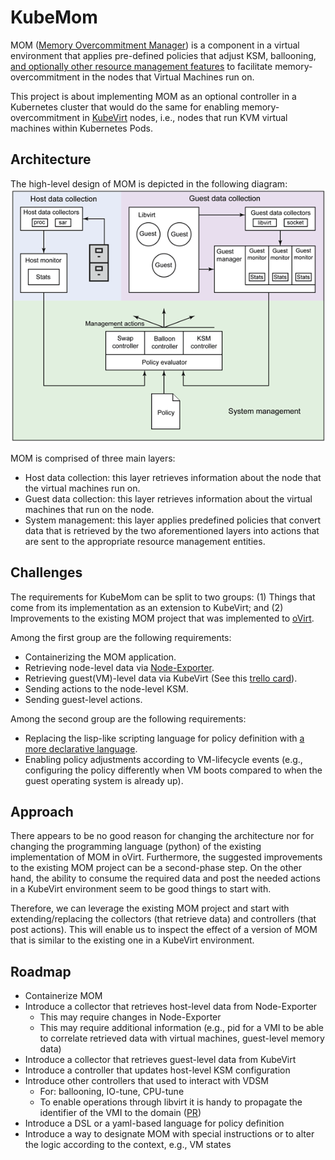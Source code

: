 # KubeMom

MOM ([Memory Overcommitment Manager](https://www.ovirt.org/develop/projects/mom.html)) is a component in a virtual environment that applies pre-defined policies that adjust KSM, ballooning, [and optionally other resource management features](https://www.ibm.com/developerworks/library/l-overcommit-kvm-resources/) to facilitate memory-overcommitment in the nodes that Virtual Machines run on.

This project is about implementing MOM as an optional controller in a Kubernetes cluster that would do the same for enabling memory-overcommitment in [KubeVirt](https://kubevirt.io/) nodes, i.e., nodes that run KVM virtual machines within Kubernetes Pods.

## Architecture
The high-level design of MOM is depicted in the following diagram:
![Architecture](wiki_resources/figure2.gif)

MOM is comprised of three main layers:
- Host data collection: this layer retrieves information about the node that the virtual machines run on.
- Guest data collection: this layer retrieves information about the virtual machines that run on the node.
- System management: this layer applies predefined policies that convert data that is retrieved by the two aforementioned layers into actions that are sent to the appropriate resource management entities.

## Challenges
The requirements for KubeMom can be split to two groups: (1) Things that come from its implementation as an extension to KubeVirt; and (2) Improvements to the existing MOM project that was implemented to [oVirt](https://ovirt.org/).

Among the first group are the following requirements:
- Containerizing the MOM application.
- Retrieving node-level data via [Node-Exporter](https://github.com/prometheus/node_exporter/blob/master/README.md).
- Retrieving guest(VM)-level data via KubeVirt (See this [trello card](https://trello.com/c/izETePlZ/79-8epic-detailed-monitoring-expose-vm-internal-metrics-initiative-perfscale-baseline)).
- Sending actions to the node-level KSM.
- Sending guest-level actions.

Among the second group are the following requirements:
- Replacing the lisp-like scripting language for policy definition with [a more declarative language](https://ovirt.org/develop/release-management/features/sla/mom-declarative-language.html).
- Enabling policy adjustments according to VM-lifecycle events (e.g., configuring the policy differently when VM boots compared to when the guest operating system is already up).

## Approach
There appears to be no good reason for changing the architecture nor for changing the programming language (python) of the existing implementation of MOM in oVirt. Furthermore, the suggested improvements to the existing MOM project can be a second-phase step. On the other hand, the ability to consume the required data and post the needed actions in a KubeVirt environment seem to be good things to start with.

Therefore, we can leverage the existing MOM project and start with extending/replacing the collectors (that retrieve data) and controllers (that post actions). This will enable us to inspect the effect of a version of MOM that is similar to the existing one in a KubeVirt environment.

## Roadmap
- Containerize MOM
- Introduce a collector that retrieves host-level data from Node-Exporter
  - This may require changes in Node-Exporter
  - This may require additional information (e.g., pid for a VMI to be able to correlate retrieved data with virtual machines, guest-level memory data)
- Introduce a collector that retrieves guest-level data from KubeVirt
- Introduce a controller that updates host-level KSM configuration
- Introduce other controllers that used to interact with VDSM
  - For: ballooning, IO-tune, CPU-tune
  - To enable operations through libvirt it is handy to propagate the identifier of the VMI to the domain ([PR](https://github.com/kubevirt/kubevirt/pull/1883))
- Introduce a DSL or a yaml-based language for policy definition
- Introduce a way to designate MOM with special instructions or to alter the logic according to the context, e.g., VM states
